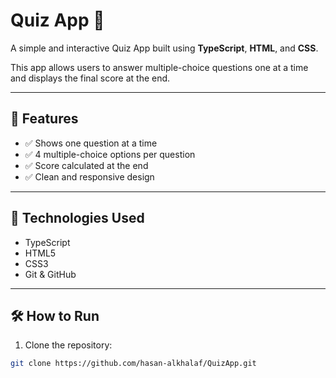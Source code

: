 # Quiz App 🧠

A simple and interactive Quiz App built using **TypeScript**, **HTML**, and **CSS**.

This app allows users to answer multiple-choice questions one at a time and displays the final score at the end.

---

## 📌 Features

- ✅ Shows one question at a time
- ✅ 4 multiple-choice options per question
- ✅ Score calculated at the end
- ✅ Clean and responsive design

---

## 🚀 Technologies Used

- TypeScript
- HTML5
- CSS3
- Git & GitHub

---

## 🛠️ How to Run

1. Clone the repository:

```bash
git clone https://github.com/hasan-alkhalaf/QuizApp.git
